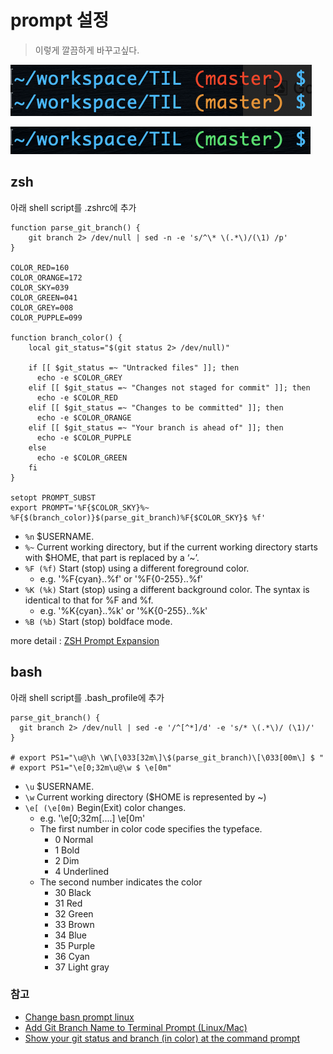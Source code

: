 # prompt 설정

> 이렇게 깔끔하게 바꾸고싶다.

![prompt clean](./images/prompt-not-clean.png)

![prompt not clean](./images/prompt-clean.png)

## zsh

아래 shell script를 .zshrc에 추가

``` shell
function parse_git_branch() {
    git branch 2> /dev/null | sed -n -e 's/^\* \(.*\)/(\1) /p'
}

COLOR_RED=160
COLOR_ORANGE=172
COLOR_SKY=039
COLOR_GREEN=041
COLOR_GREY=008
COLOR_PUPPLE=099

function branch_color() {
    local git_status="$(git status 2> /dev/null)"

    if [[ $git_status =~ "Untracked files" ]]; then
      echo -e $COLOR_GREY
    elif [[ $git_status =~ "Changes not staged for commit" ]]; then
      echo -e $COLOR_RED
    elif [[ $git_status =~ "Changes to be committed" ]]; then
      echo -e $COLOR_ORANGE
    elif [[ $git_status =~ "Your branch is ahead of" ]]; then
      echo -e $COLOR_PUPPLE
    else
      echo -e $COLOR_GREEN
    fi
}

setopt PROMPT_SUBST
export PROMPT='%F{$COLOR_SKY}%~ %F{$(branch_color)}$(parse_git_branch)%F{$COLOR_SKY}$ %f'
```

- `%n` $USERNAME.
- `%~` Current working directory, but if the current working directory starts with $HOME, that part is replaced by a ‘~’.
- `%F (%f)` Start (stop) using a different foreground color.
  - e.g. '%F{cyan}..%f' or '%F{0-255}..%f'
- `%K (%k)` Start (stop) using a different background color. The syntax is identical to that for %F and %f.
  - e.g. '%K{cyan}..%k' or '%K{0-255}..%k'
- `%B (%b)` Start (stop) boldface mode.

more detail : [ZSH Prompt Expansion](http://zsh.sourceforge.net/Doc/Release/Prompt-Expansion.html)

## bash

아래 shell script를 .bash_profile에 추가

``` shell
parse_git_branch() {
  git branch 2> /dev/null | sed -e '/^[^*]/d' -e 's/* \(.*\)/ (\1)/'
}

# export PS1="\u@\h \W\[\033[32m\]\$(parse_git_branch)\[\033[00m\] $ "
# export PS1="\e[0;32m\u@\w $ \e[0m"
```

- `\u` $USERNAME.
- `\w` Current working directory ($HOME is represented by ~)
- `\e[ (\e[0m)` Begin(Exit) color changes.
  - e.g. '\e[0;32m[....] \e[0m'
  - The first number in color code specifies the typeface.
    - 0 Normal
    - 1 Bold
    - 2 Dim
    - 4 Underlined
  - The second number indicates the color
    - 30 Black
    - 31 Red
    - 32 Green
    - 33 Brown
    - 34 Blue
    - 35 Purple
    - 36 Cyan
    - 37 Light gray

### 참고

- [Change basn prompt linux](https://phoenixnap.com/kb/change-bash-prompt-linux)
- [Add Git Branch Name to Terminal Prompt (Linux/Mac)](https://gist.github.com/joseluisq/1e96c54fa4e1e5647940)
- [Show your git status and branch (in color) at the command prompt](https://coderwall.com/p/pn8f0g/show-your-git-status-and-branch-in-color-at-the-command-prompt)